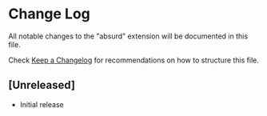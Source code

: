 # Change Log

All notable changes to the "absurd" extension will be documented in this file.

Check [Keep a Changelog](http://keepachangelog.com/) for recommendations on how to structure this file.

## [Unreleased]

- Initial release